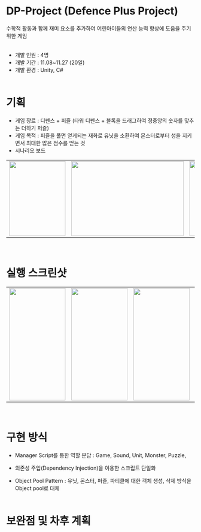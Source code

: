 # DP-Project (Defence Plus Project)
수학적 활동과 함께 재미 요소를 추가하여 어린아이들의 연산 능력 향상에 도움을 주기 위한 게임
<br/><br/>
- 개발 인원 : 4명
- 개발 기간 : 11.08~11.27 (20일)
- 개발 환경 : Unity, C#
<br/><br/>

# 기획 
- 게임 장르 : 디펜스 + 퍼즐 (타워 디펜스 + 블록을 드래그하여 정중앙의 숫자를 맞추는 더하기 퍼즐)
- 게임 목적 : 퍼즐을 풀면 얻게되는 재화로 유닛을 소환하여 몬스터로부터 성을 지키면서 최대한 많은 점수를 얻는 것
- 시나리오 보드
<table>
  <tr>
<td><img src="https://user-images.githubusercontent.com/25303946/49354298-8e5a9b80-f705-11e8-93e8-5a4ea524972c.png" width="150" height="200"/></td>
<td><img src="https://user-images.githubusercontent.com/25303946/49354299-8e5a9b80-f705-11e8-853b-5e73cec2987a.png" width="300" height="200"/></td>
<td><img src="https://user-images.githubusercontent.com/25303946/49354301-8e5a9b80-f705-11e8-9c5a-f9a4cae68215.png" width="300" height="200"/></td>
<td><img src="https://user-images.githubusercontent.com/25303946/49354302-8e5a9b80-f705-11e8-9327-ed747c37e0d1.png" width="200" height="200"/></td>
<td><img src="https://user-images.githubusercontent.com/25303946/49354303-8ef33200-f705-11e8-8937-d13055a66b60.png" width="150" height="200"/></td>
  </tr>
</table>
<br/>

# 실행 스크린샷
<table>
  <tr>
<td><img src="https://user-images.githubusercontent.com/25303946/49354491-80594a80-f706-11e8-83f4-9c04e0b64bf9.png" width="150" height="300"/></td>
<td><img src="https://user-images.githubusercontent.com/25303946/49354501-89e2b280-f706-11e8-8047-69c6db5ccdb6.png" width="150" height="300"/></td>
<td><img src="https://user-images.githubusercontent.com/25303946/49354502-8bac7600-f706-11e8-9109-8542eda6ea8e.png" width="150" height="300"/></td>
<td><img src="https://user-images.githubusercontent.com/25303946/49354503-8fd89380-f706-11e8-9b95-0793c7491f5c.png" width="150" height="300"/></td>
<td><img src="https://user-images.githubusercontent.com/25303946/49354505-91a25700-f706-11e8-82c2-86485f8e200f.png" width="150" height="300"/></td>
  </tr>
</table>
<br/>

# 구현 방식
- Manager Script를 통한 역할 분담 : Game, Sound, Unit, Monster, Puzzle, 
- 의존성 주입(Dependency Injection)을 이용한 스크립트 단일화

- Object Pool Pattern : 유닛, 몬스터, 퍼즐, 파티클에 대한 객체 생성, 삭제 방식을 Object pool로 대체
<br/><br/>

# 보완점 및 차후 계획
